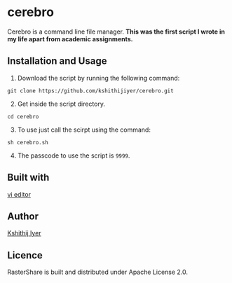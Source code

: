 # cerebro
Cerebro is a command line file manager. 
**This was the first script I wrote in my life apart from academic assignments.**

## Installation and Usage
1. Download the script by running the following command:
```
git clone https://github.com/kshithijiyer/cerebro.git
```
2. Get inside the script directory.
```
cd cerebro
```
3. To use just call the scirpt using the command:
```
sh cerebro.sh
```
4. The passcode to use the script is ```9999```.

## Built with
[vi editor](http://www.vim.org/)

## Author
[Kshithij Iyer](https://www.linkedin.com/in/kshithij-iyer/)

## Licence 
RasterShare is built and distributed under Apache License 2.0.
